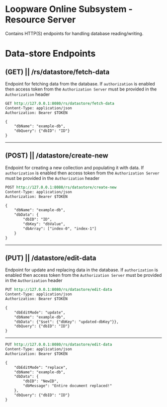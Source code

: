 # Loopware Online Subsystem - Resource Server
Contains HTTP(S) endpoints for handling database reading/writing.

# Data-store Endpoints
## (GET) || /rs/datastore/fetch-data
Endpoint for fetching data from the database. If ``authorization`` is enabled then access token from the ``Authorization Server`` must be provided in the ``Authorization`` header

```rest
GET http://127.0.0.1:8080/rs/datastore/fetch-data
Content-Type: application/json
Authorization: Bearer $TOKEN

{
	"dbName": "example-db",
	"dbQuery": {"dbID": "ID"}
}
```
---
## (POST) || /datastore/create-new
Endpoint for creating a new collection and populating it with data. If ``authorization`` is enabled then access token from the ``Authorization Server`` must be provided in the ``Authorization`` header

```rest
POST http://127.0.0.1:8080/rs/datastore/create-new
Content-Type: application/json
Authorization: Bearer $TOKEN

{
	"dbName": "example-db",
	"dbData": {
		"dbID": "ID",
		"dbKey": "dbValue",
		"dbArray": ["index-0", "index-1"]
	}
}
```
---
## (PUT) || /datastore/edit-data
Endpoint for update and replacing data in the database. If ``authorization`` is enabled then access token from the ``Authorization Server`` must be provided in the ``Authorization`` header

```rest
PUT http://127.0.0.1:8080/rs/datastore/edit-data
Content-Type: application/json
Authorization: Bearer $TOKEN

{
	"dbEditMode": "update",
	"dbName": "example-db",
	"dbData": {"$set": {"dbKey": "updated-dbKey"}},
	"dbQuery": {"dbID": "ID"}
}
```
---
```rest
PUT http://127.0.0.1:8080/rs/datastore/edit-data
Content-Type: application/json
Authorization: Bearer $TOKEN

{
	"dbEditMode": "replace",
	"dbName": "example-db",
	"dbData": {
		"dbID": "NewID", 
		"dbMessage": "Entire document replaced!"
	},
	"dbQuery": {"dbID": "ID"}
}
```